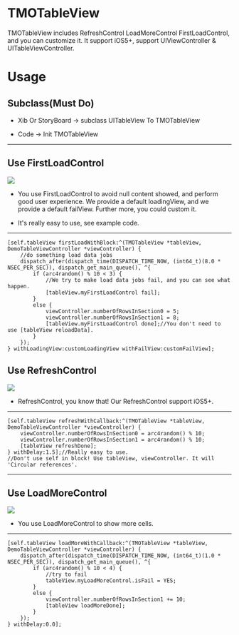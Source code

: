 TMOTableView
============

TMOTableView includes RefreshControl LoadMoreControl FirstLoadControl, and you can customize it. It support iOS5+, support UIViewController &amp; UITableViewController.

# Usage

## Subclass(Must Do)

* Xib Or StoryBoard -> subclass UITableView To TMOTableView

* Code -> Init TMOTableView

---

## Use FirstLoadControl

![](https://raw.githubusercontent.com/duowan/TMOTableView/master/Wiki/1.gif)

* You use FirstLoadControl to avoid null content showed, and perform good user experience. We provide a  default loadingView, and we provide a default failView. Further more, you could custom it.

* It's really easy to use, see example code.

---

    [self.tableView firstLoadWithBlock:^(TMOTableView *tableView, DemoTableViewController *viewController) {
        //do something load data jobs
        dispatch_after(dispatch_time(DISPATCH_TIME_NOW, (int64_t)(8.0 * NSEC_PER_SEC)), dispatch_get_main_queue(), ^{
            if (arc4random() % 10 < 3) {
                //We try to make load data jobs fail, and you can see what happen.
                [tableView.myFirstLoadControl fail];
            }
            else {
                viewController.numberOfRowsInSection0 = 5;
                viewController.numberOfRowsInSection1 = 8;
                [tableView.myFirstLoadControl done];//You don't need to use [tableView reloadData].
            }
        });
    } withLoadingView:customLoadingView withFailView:customFailView];


## Use RefreshControl

![](https://raw.githubusercontent.com/duowan/TMOTableView/master/Wiki/2.gif)

* RefreshControl, you know that! Our RefreshControl support iOS5+.

---

    [self.tableView refreshWithCallback:^(TMOTableView *tableView, DemoTableViewController *viewController) {
        viewController.numberOfRowsInSection0 = arc4random() % 10;
        viewController.numberOfRowsInSection1 = arc4random() % 10;
        [tableView refreshDone];
    } withDelay:1.5];//Really easy to use.
    //Don't use self in block! Use tableView, viewController. It will 'Circular references'.

---

## Use LoadMoreControl

![](https://raw.githubusercontent.com/duowan/TMOTableView/master/Wiki/3.gif)

* You use LoadMoreControl to show more cells.

---

    [self.tableView loadMoreWithCallback:^(TMOTableView *tableView, DemoTableViewController *viewController) {
        dispatch_after(dispatch_time(DISPATCH_TIME_NOW, (int64_t)(1.0 * NSEC_PER_SEC)), dispatch_get_main_queue(), ^{
            if (arc4random() % 10 < 4) {
                //try to fail
                tableView.myLoadMoreControl.isFail = YES;
            }
            else {
                viewController.numberOfRowsInSection1 += 10;
                [tableView loadMoreDone];
            }
        });
    } withDelay:0.0];